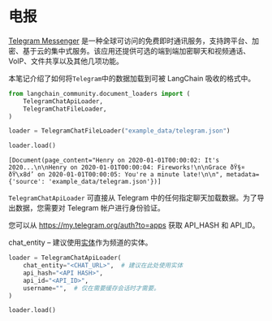 # 电报

[Telegram Messenger](https://web.telegram.org/a/) 是一种全球可访问的免费即时通讯服务，支持跨平台、加密、基于云的集中式服务。该应用还提供可选的端到端加密聊天和视频通话、VoIP、文件共享以及其他几项功能。

本笔记介绍了如何将`Telegram`中的数据加载到可被 LangChain 吸收的格式中。

```python
from langchain_community.document_loaders import (
    TelegramChatApiLoader,
    TelegramChatFileLoader,
)
```

```python
loader = TelegramChatFileLoader("example_data/telegram.json")
```

```python
loader.load()
```

```output
[Document(page_content="Henry on 2020-01-01T00:00:02: It's 2020...\n\nHenry on 2020-01-01T00:00:04: Fireworks!\n\nGrace ðŸ§¤ ðŸ\x8d’ on 2020-01-01T00:00:05: You're a minute late!\n\n", metadata={'source': 'example_data/telegram.json'})]
```

`TelegramChatApiLoader` 可直接从 Telegram 中的任何指定聊天加载数据。为了导出数据，您需要对 Telegram 帐户进行身份验证。

您可以从 https://my.telegram.org/auth?to=apps 获取 API_HASH 和 API_ID。

chat_entity – 建议使用[实体](https://docs.telethon.dev/en/stable/concepts/entities.html?highlight=Entity#what-is-an-entity)作为频道的实体。

```python
loader = TelegramChatApiLoader(
    chat_entity="<CHAT_URL>",  # 建议在此处使用实体
    api_hash="<API HASH>",
    api_id="<API_ID>",
    username="",  # 仅在需要缓存会话时才需要。
)
```

```python
loader.load()
```